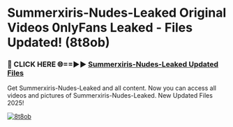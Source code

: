 # Summerxiris-Nudes-Leaked Original Videos 0nlyFans Leaked - Files Updated! (8t8ob)

<h3>🔴 CLICK HERE 🌐==►► <a href="https://tinyurl.com/4mcuefdz" rel="nofollow">Summerxiris-Nudes-Leaked Updated Files</a></h3>

Get Summerxiris-Nudes-Leaked and all content. Now you can access all videos and pictures of Summerxiris-Nudes-Leaked. New Updated Files 2025!

[![8t8ob](https://i.imgur.com/StAQSOY.gif)](https://tinyurl.com/4mcuefdz)
